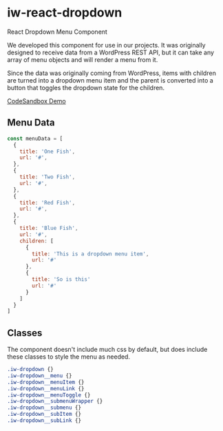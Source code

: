 # iw-react-dropdown
React Dropdown Menu Component

We developed this component for use in our projects. It was originally designed to receive data from a WordPress REST API, but it can take any array of menu objects and will render a menu from it.

Since the data was originally coming from WordPress, items with children are turned into a dropdown menu item and the parent is converted into a button that toggles the dropdown state for the children.

[CodeSandbox Demo](https://codesandbox.io/s/6280k03oqr)

## Menu Data
```javascript
const menuData = [
  {
    title: 'One Fish',
    url: '#',
  },
  {
    title: 'Two Fish',
    url: '#',
  },
  {
    title: 'Red Fish',
    url: '#',
  },
  {
    title: 'Blue Fish',
    url: '#',
    children: [
      {
        title: 'This is a dropdown menu item',
        url: '#'
      },
      {
        title: 'So is this'
        url: '#'
      }
    ]
  }
]
```

## Classes

The component doesn't include much css by default, but does include these classes to style the menu as needed.

```css
.iw-dropdown {}
.iw-dropdown__menu {}
.iw-dropdown__menuItem {}
.iw-dropdown__menuLink {}
.iw-dropdown__menuToggle {}
.iw-dropdown__submenuWrapper {}
.iw-dropdown__submenu {}
.iw-dropdown__subItem {}
.iw-dropdown__subLink {}
```
